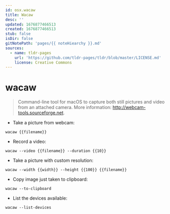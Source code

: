 ```yaml
---
id: osx.wacaw
title: Wacaw
desc: ''
updated: 1676877466513
created: 1676877466513
stub: false
isDir: false
gitNotePath: 'pages/{{ noteHiearchy }}.md'
sources:
  - name: tldr-pages
    url: 'https://github.com/tldr-pages/tldr/blob/master/LICENSE.md'
    license: Creative Commons
---
```

# wacaw

> Command-line tool for macOS to capture both still pictures and video from an attached camera.
> More information: <http://webcam-tools.sourceforge.net>.

- Take a picture from webcam:

`wacaw {{filename}}`

- Record a video:

`wacaw --video {{filename}} --duration {{10}}`

- Take a picture with custom resolution:

`wacaw --width {{width}} --height {{100}} {{filename}}`

- Copy image just taken to clipboard:

`wacaw --to-clipboard`

- List the devices available:

`wacaw --list-devices`

